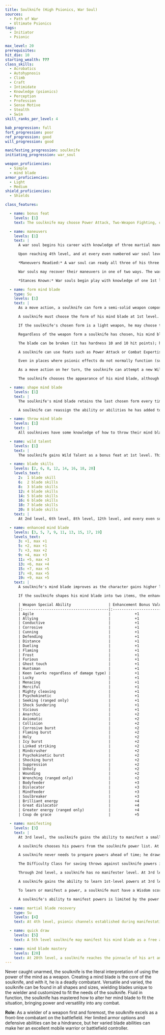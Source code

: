 ```yaml
---
title: Soulknife (High Psionics, War Soul)
sources:
  - Path of War
  - Ultimate Psionics
tags:
  - Initiator
  - Psionic

max_level: 20
prerequisites:
hit_die: 10
starting_wealth: ???
class_skills:
  - Acrobatics
  - Autohypnosis
  - Climb
  - Craft
  - Intimidate
  - Knowledge (psionics)
  - Perception
  - Profession
  - Sense Motive
  - Stealth
  - Swim
skill_ranks_per_level: 4

bab_progression: full
fort_progression: poor
ref_progression: good
will_progression: good

manifesting_progression: soulknife
initiating_progression: war_soul

weapon_proficiencies:
  - Simple
  - mind blade
armor_proficiencies:
  - Light
  - Medium
shield_proficiencies:
  - Shields

class_features:

  - name: bonus feat
    levels: [1]
    text: The soulknife may choose Power Attack, Two-Weapon Fighting, or Weapon Focus (mind blade) as a bonus feat at 1st level.

  - name: maneuvers
    levels: [1]
    text: |
      A war soul begins his career with knowledge of three martial maneuvers. The disciplines available to him are Broken Blade, Solar Wind, Thrashing Dragon, and Veiled Moon. Once he knows a maneuver, he must ready it before he can use it (see Maneuvers Readied, below). A maneuver usable by a war soul is considered an extraordinary ability unless otherwise noted in its description. His maneuvers are not affected by spell resistance, and he does not provoke attacks of opportunity when he initiates one. He learns additional maneuvers at higher levels, as shown on Table: Soulknife. The war soul must meet a maneuver's prerequisite to learn it.

      Upon reaching 4th level, and at every even numbered war soul level after that, he can choose to learn a new maneuver in place of one he already knows. In effect, the war soul loses the old maneuver in exchange for the new one. The war soul need not replace the old maneuver with a maneuver of the same level. He can choose a new maneuver of any level he likes, as long as he observes his restriction on the highest-level maneuvers he knows. The war soul can swap only a single maneuver at any given level. A war soul's primary initiator attribute is Wisdom, and each war soul level is counted as a full initiator level.

      *Maneuvers Readied:* A war soul can ready all three of his three starting maneuvers, but as he advances in level and learns more maneuvers, he must choose which maneuvers to ready. He readies his maneuvers by meditating over his mind blade for 10 minutes. The maneuvers he chooses remain readied until he decides to repeat this again and change them. War souls do not need to sleep or be well rested to ready their maneuvers; any time he spends 10 minutes in meditation, he can change his readied maneuvers. He begins an encounter with all readied maneuvers unexpended, regardless of how many times he may have already used them since he chose them. When the war soul initiates a maneuver, he expends it for the current encounter, so each of his readied maneuvers can be used once per encounter (until they are recovered, see below).

      War souls may recover their maneuvers in one of two ways. The war soul may concentrate on his mind blade to recover an expended maneuver from its psychic projection as a standard action and recover one maneuver. Alternately, he may flood his psychic being with martial knowledge by expending his psionic focus to recover a number of expended maneuvers equal to his Wisdom modifier (minimum of two) as a full round action. While recovering maneuvers, the war soul's mental state makes him react violently to those who would attack him. When attacked, he may make an immediate counter-attack against his attacker at his full base attack bonus; he may only make one counter-attack against a given enemy per round, and he may make no more counter- attacks then his 1 + his Wisdom modifier per round.

      *Stances Known:* War souls begin play with knowledge of one 1st level stance from any discipline open to them. At the indicated levels (see class table), the war soul selects an additional new stance. Unlike maneuvers, stances are not expended and he does not have to ready them. All the stances he knows are available to him at all times, and he can change the stance he is currently using as a swift action. A stance is an extraordinary ability unless otherwise stated in the stance description. Unlike with maneuvers, the war soul cannot learn a new stance at higher levels in place of one he already knows.

  - name: form mind blade
    type: Su
    levels: [1]
    text: |
      As a move action, a soulknife can form a semi-solid weapon composed of psychic energy distilled from his own mind.

      A soulknife must choose the form of his mind blade at 1st level. He can either form it into a light weapon, a one-handed weapon, or a two-handed weapon. Once chosen, his mind blade stays in this form every time the soulknife forms his mind blade. The light weapon deals 1d6 points of damage, the one-handed weapon deals 1d8 points of damage, and the two-handed weapon deals 2d6 points of damage. All damages are based on a Medium- sized creature wielding Medium-sized weapons; adjust the weapon damage as appropriate for different sized weapons. In all forms, the mind blade has a critical range of 19-20/x2. A soulknife with powerful build or any similar ability forms an appropriately-sized mind blade dealing the size-appropriate amount of damage.

      If the soulknife's chosen form is a light weapon, he may choose to form two light weapons when forming his mind blade if he so chooses, but he suffers the standard penalties for two-weapon fighting.

      Regardless of the weapon form a soulknife has chosen, his mind blade does not have a set damage type. When shaping his weapon and assigning abilities to it, the soulknife chooses whether it will deal bludgeoning, piercing, or slashing damage. The soulknife may change the damage type of an existing mind blade, or may summon a new mind blade with a different damage type, as a full-round action; otherwise, the mind blade retains the last damage type chosen every time it is summoned.

      The blade can be broken (it has hardness 10 and 10 hit points); however, a soulknife can simply create another on his next move action. The moment he relinquishes his grip on his blade, it dissipates (unless he intends to throw it; see below). A mind blade is considered a magic weapon for the purpose of overcoming damage reduction and is considered a masterwork weapon.

      A soulknife can use feats such as Power Attack or Combat Expertise in conjunction with the mind blade just as if it were a normal weapon. He can also choose his mind blade for feats requiring a specific weapon choice, such as Weapon Focus and Improved Critical. Powers or spells that upgrade weapons can be used on a mind blade. The soulknife can use feats such as Weapon Finesse that work on light weapons with his mind blade, but such feats only work on mind blades in a light weapon form.

      Even in places where psionic effects do not normally function (such as within a null psionics field), a soulknife can attempt to sustain his mind blade by making a DC 20 Will save. On a successful save, the soulknife maintains his mind blade for a number of rounds equal to his class level before he needs to check again, although the mind blade is treated for all purposes as a non-magical, masterwork weapon while in a place where psionic effects do not normally function. On an unsuccessful attempt, the mind blade vanishes.

      As a move action on her turn, the soulknife can attempt a new Will save to rematerialize his mind blade while he remains within the psionics-negating effect. He gains a bonus on Will saves made to maintain or form his mind blade equal to the total enhancement bonus of his mind blade (see below).

      The soulknife chooses the appearance of his mind blade, although its shape must reflect the selections the soulknife has chosen: a bludgeoning mind blade would be blunt, slashing would have an edge, etc.

  - name: shape mind blade
    levels: [1]
    text: |
      The soulknife's mind blade retains the last chosen form every time it is formed until the soulknife reshapes it. If the soulknife chooses to reshape his blade, it requires a full-round action to do so. She may also re-assign the type of damage dealt as part of reshaping his mind blade if he so chooses.

      A soulknife can reassign the ability or abilities he has added to his mind blade; see below. To do so, he must first spend 8 hours in concentration. These cannot be the normal 8 hours used for rest, even if the soulknife does not require sleep. After that period, the mind blade materializes with the new ability or abilities selected by the soulknife.

  - name: throw mind blade
    levels: [1]
    text: |
      All soulknives have some knowledge of how to throw their mind blades, though the range increment varies by form and the largest of blade forms cannot be thrown. Light weapon mind blades have a range increment of 20 ft. One-handed weapon mind blades have a range increment of 15 ft. Two-handed weapon mind blades cannot be thrown without the Two-Handed Throw blade skill. Whether or not the attack hits, a thrown mind blade then dissipates.

  - name: wild talent
    levels: [1]
    text: |
      The soulknife gains Wild Talent as a bonus feat at 1st level. This provides his with the psionic power necessary to manifest his mind blade. A character who is already psionic instead gains the Psionic Talent feat.

  - name: blade skills
    levels: [2, 6, 8, 12, 14, 16, 18, 20]
    levels_text:
      2:  1 blade skill
      6:  2 blade skills
      8:  3 blade skills
      12: 4 blade skills
      14: 5 blade skills
      16: 6 blade skills
      18: 7 blade skills
      20: 8 blade skills
    text: |
      At 2nd level, 6th level, 8th level, 12th level, and every even soulknife level thereafter, a soulknife may choose a [blade skill](/blade-skills/) to add to his repertoire. Some blade skills have prerequisites that must be met before they can be chosen. All blade skills may only be chosen once and require the soulknife to be using his mind blade unless otherwise stated in the skill's description.

  - name: enhanced mind blade
    levels: [3, 5, 7, 9, 11, 13, 15, 17, 19]
    levels_text:
      3: +1, max +1
      5: +2, max +1
      7: +3, max +2
      9: +4, max +3
      11: +5, max +3
      13: +6, max +4
      15: +7, max +5
      17: +8, max +5
      19: +9, max +5
    text: |
      A soulknife's mind blade improves as the character gains higher levels. At 3rd level and every odd level thereafter, the mind blade gains a cumulative +1 enhancement bonus that he may spend on an actual enhancement bonus or on weapon special abilities. A soulknife's level determines his maximum enhancement bonus (see Table: The Soulknife). The soulknife may (and must, when his total enhancement is higher than his maximum bonus) apply any special ability from the table below instead of an enhancement bonus, as long as he meets the level requirements. A soulknife can choose any combination of weapon special abilities and/or enhancement bonus that does not exceed the total allowed by the soulknife's level, but he must assign at least a +1 enhancement bonus before assigning any special abilities.

      If the soulknife shapes his mind blade into two items, the enhancement bonus of his mind blade (if any) is reduced by 1 (to a minimum of 0). If this would reduce the enhancement bonus on the mind blades to 0 and weapon special abilities are applied, the soulknife must reshape his mind blade to make the options valid. Both mind blades have the same selection of enhancement bonus and weapon special abilities (if any). This penalty does not apply when using the Mind Shield blade skill.

      | Weapon Special Ability                 | Enhancement Bonus Value | Required Level |
      |:---------------------------------------|:-----------------------:|:--------------:|
      | Agile                                  |           +1            |       5        |
      | Allying                                |           +1            |       5        |
      | Conductive                             |           +1            |       5        |
      | Corrosive                              |           +1            |       5        |
      | Cunning                                |           +1            |       5        |
      | Defending                              |           +1            |       5        |
      | Distance                               |           +1            |       5        |
      | Dueling                                |           +1            |       5        |
      | Flaming                                |           +1            |       5        |
      | Frost                                  |           +1            |       5        |
      | Furious                                |           +1            |       5        |
      | Ghost touch                            |           +1            |       5        |
      | Huntsman                               |           +1            |       5        |
      | Keen (works regardless of damage type) |           +1            |       5        |
      | Lucky                                  |           +1            |       5        |
      | Menacing                               |           +1            |       5        |
      | Merciful                               |           +1            |       5        |
      | Mighty cleaving                        |           +1            |       5        |
      | Psychokinetic                          |           +1            |       5        |
      | Seeking (ranged only)                  |           +1            |       5        |
      | Shock Sundering                        |           +1            |       5        |
      | Vicious                                |           +1            |       5        |
      | Anarchic                               |           +2            |       7        |
      | Axiomatic                              |           +2            |       7        |
      | Collision                              |           +2            |       7        |
      | Corrosive burst                        |           +2            |       7        |
      | Flaming burst                          |           +2            |       7        |
      | Holy                                   |           +2            |       7        |
      | Icy burst                              |           +2            |       7        |
      | Linked striking                        |           +2            |       7        |
      | Mindcrusher                            |           +2            |       7        |
      | Psychokinetic burst                    |           +2            |       7        |
      | Shocking burst                         |           +2            |       7        |
      | Suppression                            |           +2            |       7        |
      | Unholy                                 |           +2            |       7        |
      | Wounding                               |           +2            |       7        |
      | Wrenching (ranged only)                |           +2            |       7        |
      | Bodyfeeder                             |           +3            |       9        |
      | Dislocator                             |           +3            |       9        |
      | Mindfeeder                             |           +3            |       9        |
      | Soulbreaker                            |           +3            |       9        |
      | Brilliant energy                       |           +4            |       12       |
      | Great dislocator                       |           +4            |       12       |
      | Greater energy (ranged only)           |           +4            |       12       |
      | Coup de grace                          |           +5            |       15       |

  - name: manifesting
    levels: [3]
    text: |
      At 3rd level, the soulknife gains the ability to manifest a small number of psionic powers, which are drawn from the soulknife power list.

      A soulknife chooses his powers from the soulknife power list. At 3rd level, a soulknife knows one soulknife power of your choice. He learns new powers as indicated on Table: The Soulknife. Asoulknife can manifest any power that has a power point cost equal to or lower than his manifester level. The total number of powers a soulknife can manifest per day is limited only by his daily power points.

      A soulknife never needs to prepare powers ahead of time; he draws them from his mind when needed. When a soulknife recovers his daily power points after resting, he may choose to rotate one or more powers he knows for new ones. These powers must always be chosen from the soulknife power list, and the maximum number of powers the soulknife may know at any one time in this fashion is listed on Table: The Gifted Blade. If a soulknife learns a power through other means, such as the Expanded Knowledge feat, the Mental Power blade skill, or psychic chirurgery, this power is known in addition to his normal powers. He may never exchange it for another power from the soulknife list when he chooses his powers known, and it doesn't count against his limit of powers known at any one time.

      The Difficulty Class for saving throws against soulknife powers is 10 + the power's level + the soulknife's Wisdom modifier.

      Through 2nd level, a soulknife has no manifester level. At 3rd level and higher, a soulknife's manifester level is equal to his soulknife level --2.

      A soulknife gains the ability to learn 1st-level powers at 3rd level. Every four levels thereafter (7th, 11th, etc), a soulknife gains the ability to master more complex powers, up to 4th level powers at level 15.

      To learn or manifest a power, a soulknife must have a Wisdom score of at least 10 + the power's level.

      A soulknife's ability to manifest powers is limited by the power points he has available. His base daily allotment of power points is given on Table: Soulknife. In addition, he receives bonus power points per day if he has a high Wisdom score. His race may also provide bonus power points per day, as may certain feats and items. If a soulknife has power points from a different class, those points are pooled together and usable to manifest powers from either class.

  - name: martial blade recovery
    type: Su
    levels: [4]
    text: At 4th level, psionic channels established during manifestation of a mind blade may allow reclamation of bursts of foreign psychic energy caused by the defeat of an opponent. These bursts of energy can be used to invigorate the mind of the war soul and restore his resolve and skill. If the war soul reduces a living opponent (possessing 1⁄2 HD or more and an Intelligence score of 3 or higher) to 0 hit points or less, as a swift action the character may recover either a single expended maneuver or his psionic focus. The war soul must be using a mind blade to recover maneuvers in this fashion.

  - name: quick draw
    levels: [5]
    text: A 5th level soulknife may manifest his mind blade as a free action, though he may still only attempt to do so once per round (unless throwing the weapon multiple times using the Multiple Throw blade skill).

  - name: mind blade mastery
    levels: [20]
    text: At 20th level, a soulknife reaches the pinnacle of his art and his connection to his blade is so strong it cannot be severed. She no longer requires a Will save to maintain his mind blade in a null psionics field, although it still loses any enhancement bonus and special abilities. In addition, he may change the configurations of his mind blade's special abilities at will as a full-round action, which also resets any penalties that may have accrued from the Fluid Form and Improved Fluid Form blade skills.
---
```


Never caught unarmed, the soulknife is the literal interpretation of using the power of the mind as a weapon. Creating a mind blade is the core of the soulknife, and with it, he is a deadly combatant. Versatile and varied, the soulknife can be found in all shapes and sizes, wielding blades unique to the wielder and customized to fit the needs of the soulknife. Fluid in function, the soulknife has mastered how to alter her mind blade to fit the situation, bringing power and versatility into any combat.

**Role:** As a wielder of a weapon first and foremost, the soulknife excels as a front-line combatant on the battlefield. Her limited armor options and defensive abilities can be a hindrance, but her varied blade abilities can make her an excellent mobile warrior or battlefield controller.
